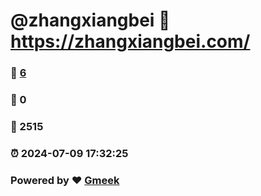 # @zhangxiangbei :link: https://zhangxiangbei.com/ 
### :page_facing_up: [6](https://zhangxiangbei.com//tag.html) 
### :speech_balloon: 0 
### :hibiscus: 2515 
### :alarm_clock: 2024-07-09 17:32:25 
### Powered by :heart: [Gmeek](https://github.com/Meekdai/Gmeek)
